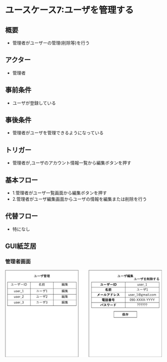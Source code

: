 # ユースケース7:ユーザを管理する
## 概要
- 管理者がユーザーの管理(削除等)を行う
## アクター
- 管理者
## 事前条件
- ユーザが登録している
## 事後条件
- 管理者がユーザを管理できるようになっている
## トリガー
- 管理者が,ユーザのアカウント情報一覧から編集ボタンを押す
## 基本フロー
- 1.管理者がユーザ一覧画面から編集ボタンを押す
- 2.管理者がユーザ編集画面からユーザの情報を編集または削除を行う
## 代替フロー
- 特になし
## GUI紙芝居
### 管理者画面
![GUI紙芝居](img/usecase_manageuser.png)

